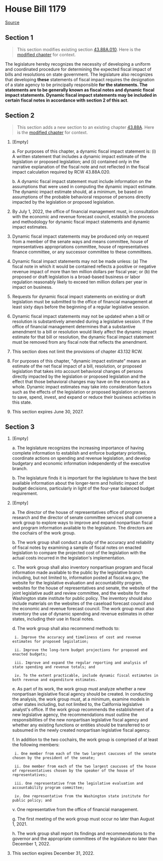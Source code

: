 # House Bill 1179

[Source](http://lawfilesext.leg.wa.gov/biennium/2021-22/Xml/Bills/House%20Bills/1179.xml)
## Section 1
> This section modifies existing section [43.88A.010](/rcw/43_state_government—executive/43.088A_legislative_fiscal_notes.md). Here is the [modified chapter](rcw/43_state_government—executive/43.088A_legislative_fiscal_notes.md) for context.

The legislature hereby recognizes the necessity of developing a uniform and coordinated procedure for determining the expected fiscal impact of bills and resolutions on state government. The legislature also recognizes that developing **these** statements of fiscal impact requires the designation of a state agency to be principally responsible **for the statements. The statements are to be generally known as fiscal notes and dynamic fiscal impact statements. Dynamic fiscal impact statements may be included in certain fiscal notes in accordance with section 2 of this act**.


## Section 2
> This section adds a new section to an existing chapter [43.88A](/rcw/43_state_government—executive/43.088A_legislative_fiscal_notes.md). Here is the [modified chapter](rcw/43_state_government—executive/43.088A_legislative_fiscal_notes.md) for context.

1. [Empty]

    a. For purposes of this chapter, a dynamic fiscal impact statement is: (i) A written statement that includes a dynamic impact estimate of the legislation or proposed legislation; and (ii) contained only in the narrative explanation of the fiscal note and not reflected in the fiscal impact calculation required by RCW 43.88A.020.

    b. A dynamic fiscal impact statement must include information on the assumptions that were used in computing the dynamic impact estimate. The dynamic impact estimate should, at a minimum, be based on assumptions of the probable behavioral response of persons directly impacted by the legislation or proposed legislation.

2. By July 1, 2022, the office of financial management must, in consultation with the economic and revenue forecast council, establish the process and methodology for dynamic fiscal impact statements and dynamic impact estimates.

3. Dynamic fiscal impact statements may be produced only on request from a member of the senate ways and means committee, house of representatives appropriations committee, house of representatives finance committee, or any successor committee to these committees.

4. Dynamic fiscal impact statements may not be made unless: (a) The fiscal note in which it would be contained reflects a positive or negative revenue impact of more than ten million dollars per fiscal year; or (b) the proposed or draft legislation is a broad-based business or labor regulation reasonably likely to exceed ten million dollars per year in impact on business.

5. Requests for dynamic fiscal impact statements on existing or draft legislation must be submitted to the office of financial management at least sixty days before the beginning of a regular legislative session.

6. Dynamic fiscal impact statements may not be updated when a bill or resolution is substantively amended during a legislative session. If the office of financial management determines that a substantive amendment to a bill or resolution would likely affect the dynamic impact estimate for that bill or resolution, the dynamic fiscal impact statement must be removed from any fiscal note that reflects the amendment.

7. This section does not limit the provisions of chapter 43.132 RCW.

8. For purposes of this chapter, "dynamic impact estimate" means an estimate of the net fiscal impact of a bill, resolution, or proposed legislation that takes into account behavioral changes of persons directly impacted by the legislation or proposed legislation and the effect that those behavioral changes may have on the economy as a whole. Dynamic impact estimates may take into consideration factors such as the effects of the legislation or proposed legislation on persons to save, spend, invest, and expand or reduce their business activities in this state.

9. This section expires June 30, 2027.


## Section 3
1. [Empty]

    a. The legislature recognizes the increasing importance of having complete information to establish and enforce budgetary priorities, coordinate actions on spending and revenue legislation, and develop budgetary and economic information independently of the executive branch.

    b. The legislature finds it is important for the legislature to have the best available information about the longer-term and holistic impact of budget decisions, particularly in light of the four-year balanced budget requirement.

2. [Empty]

    a. The director of the house of representatives office of program research and the director of senate committee services shall convene a work group to explore ways to improve and expand nonpartisan fiscal and program information available to the legislature. The directors are the cochairs of the work group.

    b. The work group shall conduct a study of the accuracy and reliability of fiscal notes by examining a sample of fiscal notes on enacted legislation to compare the projected cost of the legislation with the actual costs incurred in the legislation's implementation.

    c. The work group shall also inventory nonpartisan program and fiscal information made available to the public by the legislative branch including, but not limited to, information posted at fiscal.wa.gov, the website for the legislative evaluation and accountability program, websites for the house of representatives and senate, the website of the joint legislative audit and review committee, and the website for the Washington state institute for public policy. The inventory should also include materials on the websites of the caseload forecast council and the economic and revenue forecast council. The work group must also inventory the use of dynamic spending and revenue estimates in other states, including their use in fiscal notes.

    d. The work group shall also recommend methods to:

        i. Improve the accuracy and timeliness of cost and revenue estimates for proposed legislation;

        ii. Improve the long-term budget projections for proposed and enacted budgets;

        iii. Improve and expand the regular reporting and analysis of state spending and revenue totals; and

        iv. To the extent practicable, include dynamic fiscal estimates in both revenue and expenditure estimates.

    e. As part of its work, the work group must analyze whether a new nonpartisan legislative fiscal agency should be created. In conducting the analysis, the work group must, at a minimum, examine models in other states including, but not limited to, the California legislative analyst's office. If the work group recommends the establishment of a new legislative agency, the recommendations must outline the responsibilities of the new nonpartisan legislative fiscal agency and whether any existing functions or entities should be transferred to or subsumed in the newly created nonpartisan legislative fiscal agency.

    f. In addition to the two cochairs, the work group is comprised of at least the following members:

        i. One member from each of the two largest caucuses of the senate chosen by the president of the senate;

        ii. One member from each of the two largest caucuses of the house of representatives chosen by the speaker of the house of representatives;

        iii. One representative from the legislative evaluation and accountability program committee;

        iv. One representative from the Washington state institute for public policy; and

    v. One representative from the office of financial management.

    g. The first meeting of the work group must occur no later than August 1, 2021.

    h. The work group shall report its findings and recommendations to the governor and the appropriate committees of the legislature no later than December 1, 2022.

3. This section expires December 31, 2022.


